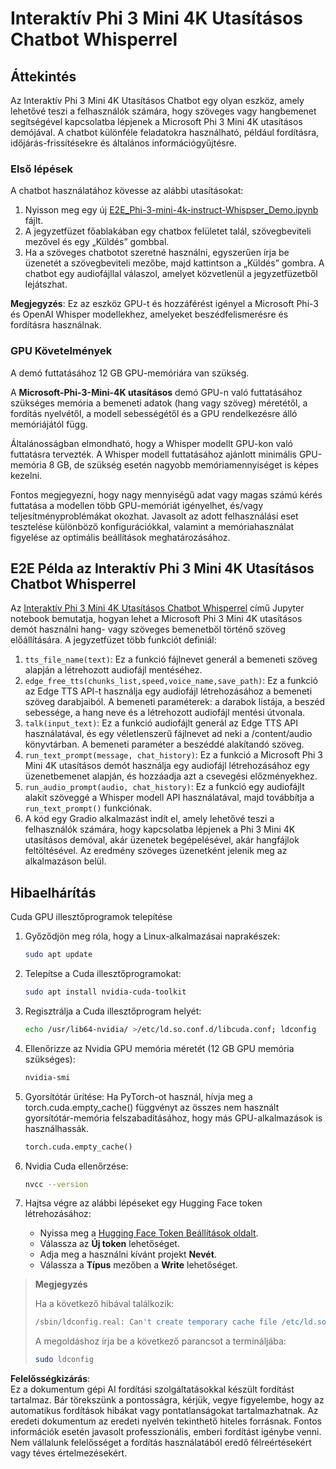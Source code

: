 # Interaktív Phi 3 Mini 4K Utasításos Chatbot Whisperrel

## Áttekintés

Az Interaktív Phi 3 Mini 4K Utasításos Chatbot egy olyan eszköz, amely lehetővé teszi a felhasználók számára, hogy szöveges vagy hangbemenet segítségével kapcsolatba lépjenek a Microsoft Phi 3 Mini 4K utasításos demójával. A chatbot különféle feladatokra használható, például fordításra, időjárás-frissítésekre és általános információgyűjtésre.

### Első lépések

A chatbot használatához kövesse az alábbi utasításokat:

1. Nyisson meg egy új [E2E_Phi-3-mini-4k-instruct-Whispser_Demo.ipynb](https://github.com/microsoft/Phi-3CookBook/blob/main/code/06.E2E/E2E_Phi-3-mini-4k-instruct-Whispser_Demo.ipynb) fájlt.
2. A jegyzetfüzet főablakában egy chatbox felületet talál, szövegbeviteli mezővel és egy „Küldés” gombbal.
3. Ha a szöveges chatbotot szeretné használni, egyszerűen írja be üzenetét a szövegbeviteli mezőbe, majd kattintson a „Küldés” gombra. A chatbot egy audiofájllal válaszol, amelyet közvetlenül a jegyzetfüzetből lejátszhat.

**Megjegyzés**: Ez az eszköz GPU-t és hozzáférést igényel a Microsoft Phi-3 és OpenAI Whisper modellekhez, amelyeket beszédfelismerésre és fordításra használnak.

### GPU Követelmények

A demó futtatásához 12 GB GPU-memóriára van szükség.

A **Microsoft-Phi-3-Mini-4K utasításos** demó GPU-n való futtatásához szükséges memória a bemeneti adatok (hang vagy szöveg) méretétől, a fordítás nyelvétől, a modell sebességétől és a GPU rendelkezésre álló memóriájától függ.

Általánosságban elmondható, hogy a Whisper modellt GPU-kon való futtatásra tervezték. A Whisper modell futtatásához ajánlott minimális GPU-memória 8 GB, de szükség esetén nagyobb memóriamennyiséget is képes kezelni.

Fontos megjegyezni, hogy nagy mennyiségű adat vagy magas számú kérés futtatása a modellen több GPU-memóriát igényelhet, és/vagy teljesítményproblémákat okozhat. Javasolt az adott felhasználási eset tesztelése különböző konfigurációkkal, valamint a memóriahasználat figyelése az optimális beállítások meghatározásához.

## E2E Példa az Interaktív Phi 3 Mini 4K Utasításos Chatbot Whisperrel

Az [Interaktív Phi 3 Mini 4K Utasításos Chatbot Whisperrel](https://github.com/microsoft/Phi-3CookBook/blob/main/code/06.E2E/E2E_Phi-3-mini-4k-instruct-Whispser_Demo.ipynb) című Jupyter notebook bemutatja, hogyan lehet a Microsoft Phi 3 Mini 4K utasításos demót használni hang- vagy szöveges bemenetből történő szöveg előállítására. A jegyzetfüzet több funkciót definiál:

1. `tts_file_name(text)`: Ez a funkció fájlnevet generál a bemeneti szöveg alapján a létrehozott audiofájl mentéséhez.
1. `edge_free_tts(chunks_list,speed,voice_name,save_path)`: Ez a funkció az Edge TTS API-t használja egy audiofájl létrehozásához a bemeneti szöveg darabjaiból. A bemeneti paraméterek: a darabok listája, a beszéd sebessége, a hang neve és a létrehozott audiofájl mentési útvonala.
1. `talk(input_text)`: Ez a funkció audiofájlt generál az Edge TTS API használatával, és egy véletlenszerű fájlnevet ad neki a /content/audio könyvtárban. A bemeneti paraméter a beszéddé alakítandó szöveg.
1. `run_text_prompt(message, chat_history)`: Ez a funkció a Microsoft Phi 3 Mini 4K utasításos demót használja egy audiofájl létrehozásához egy üzenetbemenet alapján, és hozzáadja azt a csevegési előzményekhez.
1. `run_audio_prompt(audio, chat_history)`: Ez a funkció egy audiofájlt alakít szöveggé a Whisper modell API használatával, majd továbbítja a `run_text_prompt()` funkciónak.
1. A kód egy Gradio alkalmazást indít el, amely lehetővé teszi a felhasználók számára, hogy kapcsolatba lépjenek a Phi 3 Mini 4K utasításos demóval, akár üzenetek begépelésével, akár hangfájlok feltöltésével. Az eredmény szöveges üzenetként jelenik meg az alkalmazáson belül.

## Hibaelhárítás

Cuda GPU illesztőprogramok telepítése

1. Győződjön meg róla, hogy a Linux-alkalmazásai naprakészek:

    ```bash
    sudo apt update
    ```

1. Telepítse a Cuda illesztőprogramokat:

    ```bash
    sudo apt install nvidia-cuda-toolkit
    ```

1. Regisztrálja a Cuda illesztőprogram helyét:

    ```bash
    echo /usr/lib64-nvidia/ >/etc/ld.so.conf.d/libcuda.conf; ldconfig
    ```

1. Ellenőrizze az Nvidia GPU memória méretét (12 GB GPU memória szükséges):

    ```bash
    nvidia-smi
    ```

1. Gyorsítótár ürítése: Ha PyTorch-ot használ, hívja meg a torch.cuda.empty_cache() függvényt az összes nem használt gyorsítótár-memória felszabadításához, hogy más GPU-alkalmazások is használhassák.

    ```python
    torch.cuda.empty_cache() 
    ```

1. Nvidia Cuda ellenőrzése:

    ```bash
    nvcc --version
    ```

1. Hajtsa végre az alábbi lépéseket egy Hugging Face token létrehozásához:

    - Nyissa meg a [Hugging Face Token Beállítások oldalt](https://huggingface.co/settings/tokens?WT.mc_id=aiml-137032-kinfeylo).
    - Válassza az **Új token** lehetőséget.
    - Adja meg a használni kívánt projekt **Nevét**.
    - Válassza a **Típus** mezőben a **Write** lehetőséget.

> **Megjegyzés**
>
> Ha a következő hibával találkozik:
>
> ```bash
> /sbin/ldconfig.real: Can't create temporary cache file /etc/ld.so.cache~: Permission denied 
> ```
>
> A megoldáshoz írja be a következő parancsot a termináljába:
>
> ```bash
> sudo ldconfig
> ```

**Felelősségkizárás**:  
Ez a dokumentum gépi AI fordítási szolgáltatásokkal készült fordítást tartalmaz. Bár törekszünk a pontosságra, kérjük, vegye figyelembe, hogy az automatikus fordítások hibákat vagy pontatlanságokat tartalmazhatnak. Az eredeti dokumentum az eredeti nyelvén tekinthető hiteles forrásnak. Fontos információk esetén javasolt professzionális, emberi fordítást igénybe venni. Nem vállalunk felelősséget a fordítás használatából eredő félreértésekért vagy téves értelmezésekért.
